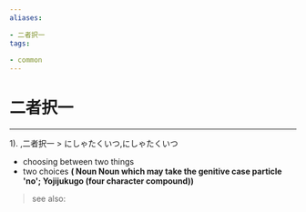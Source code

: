 ```yaml
---
aliases:
    
- 二者択一
tags:
    
- common
---
```


# 二者択一
---
1).
,二者択一 > にしゃたくいつ,にしゃたくいつ

- choosing between two things
- two choices
**( Noun Noun which may take the genitive case particle 'no'; Yojijukugo (four character compound))**
> see also: 
            
